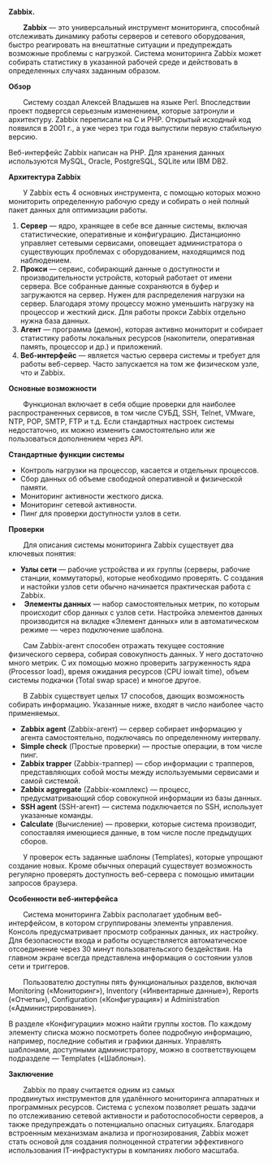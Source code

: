 ﻿**Zabbix.**

`    `**Zabbix** — это универсальный инструмент мониторинга, способный отслеживать динамику работы серверов и сетевого оборудования, быстро реагировать на внештатные ситуации и предупреждать возможные проблемы с нагрузкой. Система мониторинга Zabbix может собирать статистику в указанной рабочей среде и действовать в определенных случаях заданным образом.

**Обзор**

`    `Систему создал Алексей Владышев на языке Perl. Впоследствии проект подвергся серьезным изменением, которые затронули и архитектуру. Zabbix переписали на C и PHP. Открытый исходный код появился в 2001 г., а уже через три года выпустили первую стабильную версию.

Веб-интерфейс Zabbix написан на PHP. Для хранения данных используются MySQL, Oracle, PostgreSQL, SQLite или IBM DB2.

**Архитектура Zabbix**

`    `У Zabbix есть 4 основных инструмента, с помощью которых можно мониторить определенную рабочую среду и собирать о ней полный пакет данных для оптимизации работы.

1. **Сервер** — ядро, хранящее в себе все данные системы, включая статистические, оперативные и конфигурацию. Дистанционно управляет сетевыми сервисами, оповещает администратора о существующих проблемах с оборудованием, находящимся под наблюдением.
1. **Прокси** — сервис, собирающий данные о доступности и производительности устройств, который работает от имени сервера. Все собранные данные сохраняются в буфер и загружаются на сервер. Нужен для распределения нагрузки на сервер. Благодаря этому процессу можно уменьшить нагрузку на процессор и жесткий диск. Для работы прокси Zabbix отдельно нужна база данных.
1. **Агент** — программа (демон), которая активно мониторит и собирает статистику работы локальных ресурсов (накопители, оперативная память, процессор и др.) и приложений.
1. **Веб-интерфейс** — является частью сервера системы и требует для работы веб-сервер. Часто запускается на том же физическом узле, что и Zabbix.

**Основные возможности**

`    `Функционал включает в себя общие проверки для наиболее распространенных сервисов, в том числе СУБД, SSH, Telnet, VMware, NTP, POP, SMTP, FTP и т.д. Если стандартных настроек системы недостаточно, их можно изменить самостоятельно или же пользоваться дополнением через API.

**Стандартные функции системы**

- Контроль нагрузки на процессор, касается и отдельных процессов.
- Сбор данных об объеме свободной оперативной и физической памяти.
- Мониторинг активности жесткого диска.
- Мониторинг сетевой активности.
- Пинг для проверки доступности узлов в сети.

**Проверки**

`    `Для описания системы мониторинга Zabbix существует два ключевых понятия:

- **Узлы сети** — рабочие устройства и их группы (серверы, рабочие станции, коммутаторы), которые необходимо проверять. С создания и настойки узлов сети обычно начинается практическая работа с Zabbix.
- ` `**Элементы данных** — набор самостоятельных метрик, по которым происходит сбор данных с узлов сети. Настройка элементов данных производится на вкладке «Элемент данных» или в автоматическом режиме — через подключение шаблона.

`    `Сам Zabbix-агент способен отражать текущее состояние физического сервера, собирая совокупность данных. У него достаточно много метрик. С их помощью можно проверить загруженность ядра (Processor load), время ожидания ресурсов (CPU iowait time), объем системы подкачки (Total swap space) и многое другое.

`    `В Zabbix существует целых 17 способов, дающих возможность собирать информацию. Указанные ниже, входят в число наиболее часто применяемых.

- **Zabbix agent** (Zabbix-агент) — сервер собирает информацию у агента самостоятельно, подключаясь по определенному интервалу.
- **Simple check** (Простые проверки) — простые операции, в том числе пинг.
- **Zabbix trapper** (Zabbix-траппер) — сбор информации с трапперов, представляющих собой мосты между используемыми сервисами и самой системой.
- **Zabbix aggregate** (Zabbix-комплекс) — процесс, предусматривающий сбор совокупной информации из базы данных.
- **SSH agent** (SSH-агент) — система подключается по SSH, использует указанные команды.
- **Calculate** (Вычисление) — проверки, которые система производит, сопоставляя имеющиеся данные, в том числе после предыдущих сборов.

`    `У проверок есть заданные шаблоны (Templates), которые упрощают создание новых. Кроме обычных операций существует возможность регулярно проверять доступность веб-сервера с помощью имитации запросов браузера.

**Особенности веб-интерфейса**

`    `Система мониторинга Zabbix располагает удобным веб-интерфейсом, в котором сгруппированы элементы управления. Консоль предусматривает просмотр собранных данных, их настройку. Для безопасности входа и работы осуществляется автоматическое отсоединение через 30 минут пользовательского бездействия. На главном экране всегда представлена информация о состоянии узлов сети и триггеров.

`    `Пользователю доступны пять функциональных разделов, включая Monitoring («Мониторинг»), Inventory («Инвентарные данные»), Reports («Отчеты»), Configuration («Конфигурация») и Administration («Администрирование»).

В разделе «Конфигурации» можно найти группы хостов. По каждому элементу списка можно посмотреть более подробную информацию, например, последние события и графики данных. Управлять шаблонами, доступными администратору, можно в соответствующем подразделе — Templates («Шаблоны»).

**Заключение**

`    `Zabbix по праву считается одним из самых продвинутых инструментов для удалённого мониторинга аппаратных и программных ресурсов. Система с успехом позволяет решать задачи по отслеживанию сетевой активности и работоспособности серверов, а также предупреждать о потенциально опасных ситуациях. Благодаря встроенным механизмам анализа и прогнозирования, Zabbix может стать основой для создания полноценной стратегии эффективного использования IT-инфрастуктуры в компаниях любого масштаба.

